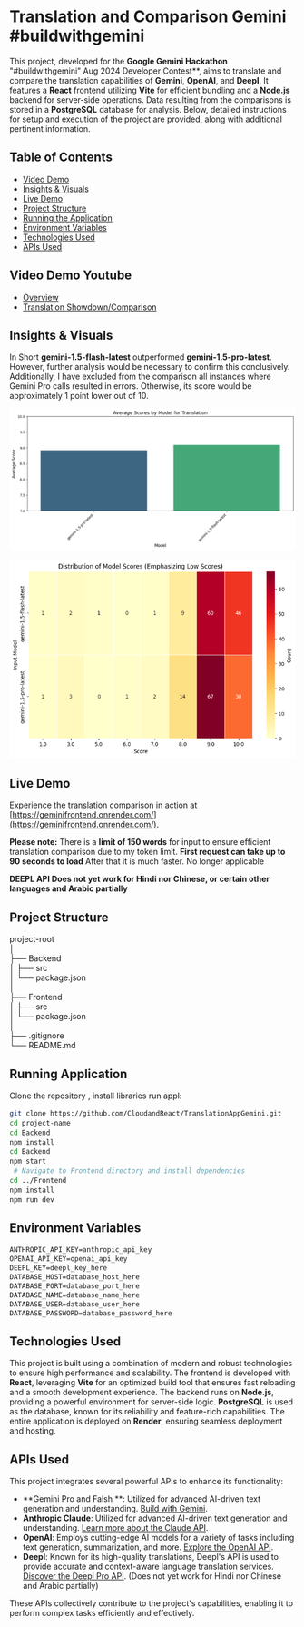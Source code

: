 # Translation and Comparison Gemini #buildwithgemini
This project, developed for the **Google Gemini Hackathon** "#buildwithgemini" Aug 2024 Developer Contest**, aims to translate and compare the translation capabilities of **Gemini**, **OpenAI**, and **Deepl**. It features a **React** frontend utilizing **Vite** for efficient bundling and a **Node.js** backend for server-side operations. Data resulting from the comparisons is stored in a **PostgreSQL** database for analysis. Below, detailed instructions for setup and execution of the project are provided, along with additional pertinent information.

## Table of Contents
- [Video Demo](#video-demo)
- [Insights & Visuals](#insights--visuals)
- [Live Demo](#live-demo)
- [Project Structure](#project-structure)
- [Running the Application](#running-the-application)
- [Environment Variables](#environment-variables)
- [Technologies Used](#technologies-used)
- [APIs Used](#apis-used)


## Video Demo Youtube
- [Overview](https://youtu.be/024O7ulMLYw)
- [Translation Showdown/Comparison](https://youtu.be/OKZzCsR6YVU)

## Insights & Visuals
In Short **gemini-1.5-flash-latest** outperformed **gemini-1.5-pro-latest**. However, further analysis would be necessary to confirm this conclusively.
Additionally, I have excluded from the comparison all instances where Gemini Pro calls resulted in errors. Otherwise, its score would be approximately 1 point lower out of 10.

![Translation Comparison ](images/AverageScore.png)


![Distribution By Model](images/ScoreDistribution.png)

## Live Demo
Experience the translation comparison in action at [https://geminifrontend.onrender.com/](https://geminifrontend.onrender.com/).

**Please note:** There is a **limit of 150 words** for input to ensure efficient translation comparison due to my token limit.
**First request can take up to 90 seconds to load** After that it is much faster. No longer applicable

**DEEPL API Does not yet work for Hindi nor Chinese, or certain other languages and Arabic partially**


## Project Structure
project-root  
│  
├── Backend  
│   ├── src  
│   └── package.json  
│  
├── Frontend  
│   ├── src  
│   └── package.json  
│  
├── .gitignore  
└── README.md 

## Running Application
Clone the repository , install libraries run appl:

   ```sh
   git clone https://github.com/CloudandReact/TranslationAppGemini.git
   cd project-name
   cd Backend
   npm install
   cd Backend
   npm start
    # Navigate to Frontend directory and install dependencies
   cd ../Frontend
   npm install
   npm run dev
   ```
    

## Environment Variables

```plaintext
ANTHROPIC_API_KEY=anthropic_api_key
OPENAI_API_KEY=openai_api_key
DEEPL_KEY=deepl_key_here
DATABASE_HOST=database_host_here
DATABASE_PORT=database_port_here
DATABASE_NAME=database_name_here
DATABASE_USER=database_user_here
DATABASE_PASSWORD=database_password_here
```

## Technologies Used
This project is built using a combination of modern and robust technologies to ensure high performance and scalability. The frontend is developed with **React**, leveraging **Vite** for an optimized build tool that ensures fast reloading and a smooth development experience. The backend runs on **Node.js**, providing a powerful environment for server-side logic. **PostgreSQL** is used as the database, known for its reliability and feature-rich capabilities. The entire application is deployed on **Render**, ensuring seamless deployment and hosting.

## APIs Used

This project integrates several powerful APIs to enhance its functionality:

- **Gemini Pro and Falsh **: Utilized for advanced AI-driven text generation and understanding. [Build with Gemini](https://ai.google.dev/gemini-api).
- **Anthropic Claude**: Utilized for advanced AI-driven text generation and understanding. [Learn more about the Claude API](https://support.anthropic.com/en/collections/5370014-claude-api).
- **OpenAI**: Employs cutting-edge AI models for a variety of tasks including text generation, summarization, and more. [Explore the OpenAI API](https://openai.com/index/openai-api/).
- **Deepl**: Known for its high-quality translations, Deepl's API is used to provide accurate and context-aware language translation services. [Discover the Deepl Pro API](https://www.deepl.com/en/pro-api). (Does not yet work for Hindi nor Chinese and Arabic partially)

These APIs collectively contribute to the project's capabilities, enabling it to perform complex tasks efficiently and effectively.



    







